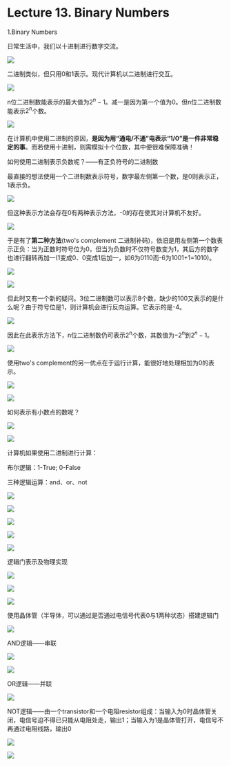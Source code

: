 # Lecture 13. Binary Numbers

1.Binary Numbers

日常生活中，我们以十进制进行数字交流。

![](image/1677119186603_BrS213X6wY.png)

二进制类似，但只用0和1表示。现代计算机以二进制进行交互。

![](image/1677119326789_Fj9v09melZ.png)

n位二进制数能表示的最大值为$2^n-1$。减一是因为第一个值为0。但n位二进制数能表示$2^n$个数。

![](image/1677119588361_Q3LUhyrbRV.png)

在计算机中使用二进制的原因，**是因为用“通电/不通”电表示“1/0”是一件非常稳定的事**。而若使用十进制，则需模拟十个位数，其中便很难保障准确！

如何使用二进制表示负数呢？——有正负符号的二进制数

最直接的想法使用一个二进制数表示符号，数字最左侧第一个数，是0则表示正，1表示负。

![](image/1677119967828_HOjIzIgS5e.png)

但这种表示方法会存在0有两种表示方法，-0的存在使其对计算机不友好。

![](image/1677120108094_feE7zDzxQ2.png)

于是有了**第二种方法**(two's complement 二进制补码)，依旧是用左侧第一个数表示正负：当为正数时符号位为0，但当为负数时不仅符号数变为1，其后方的数字也进行翻转再加一(1变成0、0变成1后加一，如6为0110而-6为1001+1=1010)。

![](image/1677120470319_kVaU1miBQy.png)

![](image/1677120670132_0ISLnMeTY6.png)

但此时又有一个新的疑问。3位二进制数可以表示8个数，缺少的100又表示的是什么呢？由于符号位是1，则计算机会进行反向运算。它表示的是-4。

![](image/1677120995135_updfLRIPQy.png)

因此在此表示方法下，n位二进制数仍可表示$2^n$个数，其数值为$-2^n$到$2^n-1$。

![](image/1677121098799_5Hos0H4BaB.png)

使用two's complement的另一优点在于运行计算，能很好地处理相加为0的表示。

![](image/1677121369742_bki_Y1lqfK.png)

![](image/1677121411268_OOy6T6f43I.png)

如何表示有小数点的数呢？

![](image/1677136156414_pj-gQ15i4L.png)

![](image/1677136188179_P5K3uUwUTr.png)

计算机如果使用二进制进行计算：

布尔逻辑：1-True; 0-False

三种逻辑运算：and、or、not

![](image/1677136312804_lL7yHX0NYi.png)

![](image/1677136368235_bOkT9E6DDq.png)

![](image/1677136440134_AQYMTQGHu2.png)

![](image/1677136487103_kIFbo90fXl.png)

![](image/1677136555190_Uty-vWvroP.png)

逻辑门表示及物理实现

![](image/1677136585021_W1pA6A9p9x.png)

![](image/1677136656607_72y7Gbvw7r.png)

![](image/1677136684184_9YmGwtmzfj.png)

使用晶体管（半导体，可以通过是否通过电信号代表0与1两种状态）搭建逻辑门

![](image/1677137136080_YmjPcfUG3K.png)

AND逻辑——串联

![](image/1677137204304_-mYHDvOslz.png)

![](image/1677137295933_N8isxlqdwG.png)

OR逻辑——并联

![](image/1677137415063_wAy386q4Vn.png)

NOT逻辑——由一个transistor和一个电阻resistor组成：当输入为0时晶体管关闭，电信号迫不得已只能从电阻处走，输出1；当输入为1是晶体管打开，电信号不再通过电阻线路，输出0

![](image/1677137449186_N9UykxsGgz.png)

![](image/1677137516408_kyVgjexcvI.png)
